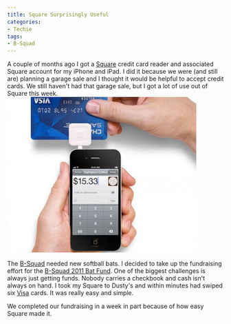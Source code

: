 ```yaml
---
title: Square Surprisingly Useful
categories:
- Techie
tags:
- B-Squad
---
```


A couple of months ago I got a [Square](https://squareup.com/) credit card reader and associated Square account for my iPhone and iPad. I did it because we were (and still are) planning a garage sale and I thought it would be helpful to accept credit cards. We still haven't had that garage sale, but I got a lot of use out of Square this week.
![](/assets/posts/2011/image6-440x361.jpg)

The [B-Squad](http://www.bsquad.org/) needed new softball bats. I decided to take up the fundraising effort for the [B-Squad 2011 Bat Fund](http://wiki.thingelstad.com/wiki/B-Squad_2011_Bat_Fund). One of the biggest challenges is always just getting funds. Nobody carries a checkbook and cash isn't always on hand. I took my Square to Dusty's and within minutes had swiped six [Visa](http://visa.com/) cards. It was really easy and simple.

We completed our fundraising in a week in part because of how easy Square made it.
